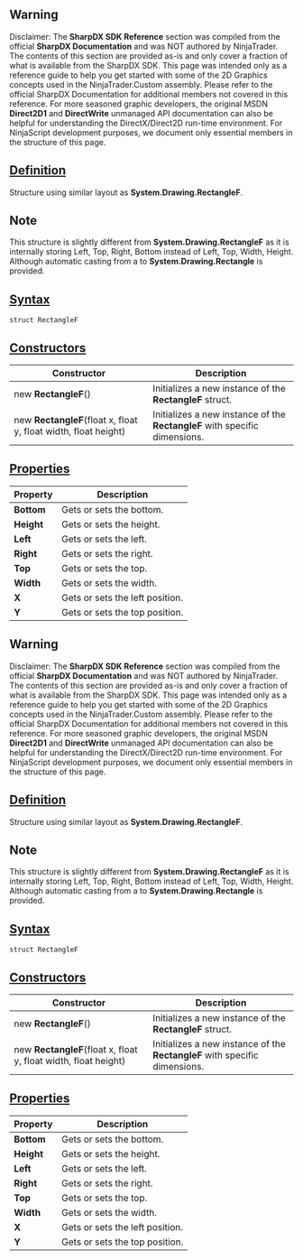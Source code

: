 ## Warning

Disclaimer: The **SharpDX SDK Reference** section was compiled from the official **SharpDX Documentation** and was NOT authored by NinjaTrader. The contents of this section are provided as-is and only cover a fraction of what is available from the SharpDX SDK. This page was intended only as a reference guide to help you get started with some of the 2D Graphics concepts used in the NinjaTrader.Custom assembly. Please refer to the official SharpDX Documentation for additional members not covered in this reference. For more seasoned graphic developers, the original MSDN **Direct2D1** and **DirectWrite** unmanaged API documentation can also be helpful for understanding the DirectX/Direct2D run-time environment. For NinjaScript development purposes, we document only essential members in the structure of this page.

## [Definition](https://developer.ninjatrader.com/docs/desktop/sharpdx_rectanglef\#definition)

Structure using similar layout as **System.Drawing.RectangleF**.

## Note

This structure is slightly different from **System.Drawing.RectangleF** as it is internally storing Left, Top, Right, Bottom instead of Left, Top, Width, Height. Although automatic casting from a to **System.Drawing.Rectangle** is provided.

## [Syntax](https://developer.ninjatrader.com/docs/desktop/sharpdx_rectanglef\#syntax)

`struct RectangleF`

## [Constructors](https://developer.ninjatrader.com/docs/desktop/sharpdx_rectanglef\#constructors)

| Constructor | Description |
| --- | --- |
| new **RectangleF**() | Initializes a new instance of the **RectangleF** struct. |
| new **RectangleF**(float x, float y, float width, float height) | Initializes a new instance of the **RectangleF** with specific dimensions. |

## [Properties](https://developer.ninjatrader.com/docs/desktop/sharpdx_rectanglef\#properties)

| Property | Description |
| --- | --- |
| **Bottom** | Gets or sets the bottom. |
| **Height** | Gets or sets the height. |
| **Left** | Gets or sets the left. |
| **Right** | Gets or sets the right. |
| **Top** | Gets or sets the top. |
| **Width** | Gets or sets the width. |
| **X** | Gets or sets the left position. |
| **Y** | Gets or sets the top position. |

## Warning

Disclaimer: The **SharpDX SDK Reference** section was compiled from the official **SharpDX Documentation** and was NOT authored by NinjaTrader. The contents of this section are provided as-is and only cover a fraction of what is available from the SharpDX SDK. This page was intended only as a reference guide to help you get started with some of the 2D Graphics concepts used in the NinjaTrader.Custom assembly. Please refer to the official SharpDX Documentation for additional members not covered in this reference. For more seasoned graphic developers, the original MSDN **Direct2D1** and **DirectWrite** unmanaged API documentation can also be helpful for understanding the DirectX/Direct2D run-time environment. For NinjaScript development purposes, we document only essential members in the structure of this page.

## [Definition](https://developer.ninjatrader.com/docs/desktop/sharpdx_rectanglef\#definition)

Structure using similar layout as **System.Drawing.RectangleF**.

## Note

This structure is slightly different from **System.Drawing.RectangleF** as it is internally storing Left, Top, Right, Bottom instead of Left, Top, Width, Height. Although automatic casting from a to **System.Drawing.Rectangle** is provided.

## [Syntax](https://developer.ninjatrader.com/docs/desktop/sharpdx_rectanglef\#syntax)

`struct RectangleF`

## [Constructors](https://developer.ninjatrader.com/docs/desktop/sharpdx_rectanglef\#constructors)

| Constructor | Description |
| --- | --- |
| new **RectangleF**() | Initializes a new instance of the **RectangleF** struct. |
| new **RectangleF**(float x, float y, float width, float height) | Initializes a new instance of the **RectangleF** with specific dimensions. |

## [Properties](https://developer.ninjatrader.com/docs/desktop/sharpdx_rectanglef\#properties)

| Property | Description |
| --- | --- |
| **Bottom** | Gets or sets the bottom. |
| **Height** | Gets or sets the height. |
| **Left** | Gets or sets the left. |
| **Right** | Gets or sets the right. |
| **Top** | Gets or sets the top. |
| **Width** | Gets or sets the width. |
| **X** | Gets or sets the left position. |
| **Y** | Gets or sets the top position. |
